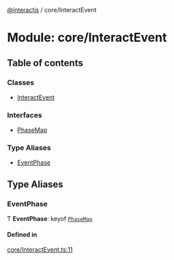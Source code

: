[@interactjs](../README.md) / core/InteractEvent

# Module: core/InteractEvent

## Table of contents

### Classes

- [InteractEvent](../classes/core_InteractEvent.InteractEvent.md)

### Interfaces

- [PhaseMap](../interfaces/core_InteractEvent.PhaseMap.md)

### Type Aliases

- [EventPhase](core_InteractEvent.md#eventphase)

## Type Aliases

### EventPhase

Ƭ **EventPhase**: keyof [`PhaseMap`](../interfaces/core_InteractEvent.PhaseMap.md)

#### Defined in

[core/InteractEvent.ts:11](https://github.com/taye/interact.js/blob/24fdee86/packages/@interactjs/core/InteractEvent.ts#L11)
